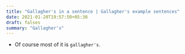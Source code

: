 ```yaml
---
title: "Gallagher's in a sentence | Gallagher's example sentences"
date: 2021-01-20T19:57:50+05:30
draft: falses
summary: "Gallagher's"
---
```

- Of course most of it is `gallagher's`.
                 
